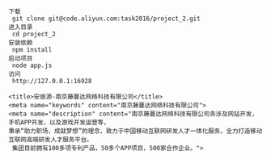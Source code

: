 	下载
	 git clone git@code.aliyun.com:task2016/project_2.git
	进入目录
	 cd project_2
	安装依赖
	 npm install
	启动项目
	 node app.js
	访问
	 http://127.0.0.1:16928

	<title>安居源-南京藤蔓达网络科技有限公司</title>
	<meta name="keywords" content="南京藤蔓达网络科技有限公司">
	<meta name="description" content="南京藤蔓达网络科技有限公司务涉及网站开发，手机APP开发，以及游戏开发运营等，
	秉承“助力职场，成就梦想”的理念，致力于中国移动互联网研发人才一体化服务，全力打造移动互联网高端研发人才服务平台。
	 集团目前拥有100多项专利产品，50多个APP项目，500家合作企业。">



